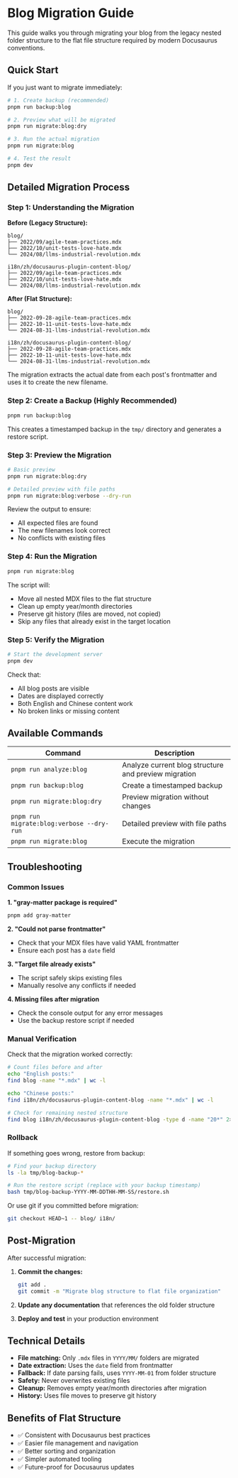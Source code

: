 # Blog Migration Guide

This guide walks you through migrating your blog from the legacy nested folder structure to the flat file structure required by modern Docusaurus conventions.

## Quick Start

If you just want to migrate immediately:

```bash
# 1. Create backup (recommended)
pnpm run backup:blog

# 2. Preview what will be migrated
pnpm run migrate:blog:dry

# 3. Run the actual migration
pnpm run migrate:blog

# 4. Test the result
pnpm dev
```

## Detailed Migration Process

### Step 1: Understanding the Migration

**Before (Legacy Structure):**
```
blog/
├── 2022/09/agile-team-practices.mdx
├── 2022/10/unit-tests-love-hate.mdx
└── 2024/08/llms-industrial-revolution.mdx

i18n/zh/docusaurus-plugin-content-blog/
├── 2022/09/agile-team-practices.mdx
├── 2022/10/unit-tests-love-hate.mdx
└── 2024/08/llms-industrial-revolution.mdx
```

**After (Flat Structure):**
```
blog/
├── 2022-09-28-agile-team-practices.mdx
├── 2022-10-11-unit-tests-love-hate.mdx
└── 2024-08-31-llms-industrial-revolution.mdx

i18n/zh/docusaurus-plugin-content-blog/
├── 2022-09-28-agile-team-practices.mdx
├── 2022-10-11-unit-tests-love-hate.mdx
└── 2024-08-31-llms-industrial-revolution.mdx
```

The migration extracts the actual date from each post's frontmatter and uses it to create the new filename.

### Step 2: Create a Backup (Highly Recommended)

```bash
pnpm run backup:blog
```

This creates a timestamped backup in the `tmp/` directory and generates a restore script.

### Step 3: Preview the Migration

```bash
# Basic preview
pnpm run migrate:blog:dry

# Detailed preview with file paths
pnpm run migrate:blog:verbose --dry-run
```

Review the output to ensure:
- All expected files are found
- The new filenames look correct
- No conflicts with existing files

### Step 4: Run the Migration

```bash
pnpm run migrate:blog
```

The script will:
- Move all nested MDX files to the flat structure
- Clean up empty year/month directories
- Preserve git history (files are moved, not copied)
- Skip any files that already exist in the target location

### Step 5: Verify the Migration

```bash
# Start the development server
pnpm dev
```

Check that:
- All blog posts are visible
- Dates are displayed correctly
- Both English and Chinese content work
- No broken links or missing content

## Available Commands

| Command | Description |
|---------|-------------|
| `pnpm run analyze:blog` | Analyze current blog structure and preview migration |
| `pnpm run backup:blog` | Create a timestamped backup |
| `pnpm run migrate:blog:dry` | Preview migration without changes |
| `pnpm run migrate:blog:verbose --dry-run` | Detailed preview with file paths |
| `pnpm run migrate:blog` | Execute the migration |

## Troubleshooting

### Common Issues

**1. "gray-matter package is required"**
```bash
pnpm add gray-matter
```

**2. "Could not parse frontmatter"**
- Check that your MDX files have valid YAML frontmatter
- Ensure each post has a `date` field

**3. "Target file already exists"**
- The script safely skips existing files
- Manually resolve any conflicts if needed

**4. Missing files after migration**
- Check the console output for any error messages
- Use the backup restore script if needed

### Manual Verification

Check that the migration worked correctly:

```bash
# Count files before and after
echo "English posts:"
find blog -name "*.mdx" | wc -l

echo "Chinese posts:"
find i18n/zh/docusaurus-plugin-content-blog -name "*.mdx" | wc -l

# Check for remaining nested structure
find blog i18n/zh/docusaurus-plugin-content-blog -type d -name "20*" 2>/dev/null
```

### Rollback

If something goes wrong, restore from backup:

```bash
# Find your backup directory
ls -la tmp/blog-backup-*

# Run the restore script (replace with your backup timestamp)
bash tmp/blog-backup-YYYY-MM-DDTHH-MM-SS/restore.sh
```

Or use git if you committed before migration:

```bash
git checkout HEAD~1 -- blog/ i18n/
```

## Post-Migration

After successful migration:

1. **Commit the changes:**
   ```bash
   git add .
   git commit -m "Migrate blog structure to flat file organization"
   ```

2. **Update any documentation** that references the old folder structure

3. **Deploy and test** in your production environment

## Technical Details

- **File matching:** Only `.mdx` files in `YYYY/MM/` folders are migrated
- **Date extraction:** Uses the `date` field from frontmatter
- **Fallback:** If date parsing fails, uses `YYYY-MM-01` from folder structure
- **Safety:** Never overwrites existing files
- **Cleanup:** Removes empty year/month directories after migration
- **History:** Uses file moves to preserve git history

## Benefits of Flat Structure

- ✅ Consistent with Docusaurus best practices
- ✅ Easier file management and navigation
- ✅ Better sorting and organization
- ✅ Simpler automated tooling
- ✅ Future-proof for Docusaurus updates
